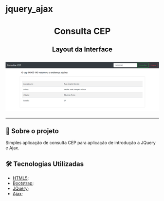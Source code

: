 # jquery_ajax


<h1 align="center">

**Consulta CEP**

</h1>

<h2 align="center" style="color:black"> Layout da Interface
<h2>

<h2 align="center">
<img alt="layout" src= "https://github.com/angelresende/jquery_ajax/blob/main/layout.PNG" width="600px">
</h2><hr>
 

## 🚀 Sobre o projeto

<p>Simples aplicação de consulta CEP para aplicação de introdução a JQuery e Ajax.</p>


## 🛠️ Tecnologias Utilizadas

- [HTML5](https://www.techtudo.com.br/noticias/2011/12/o-que-e-html5.ghtml);
- [Bootstrap](https://getbootstrap.com/docs/4.0/getting-started/introduction/);
- [JQuery](https://jquery.com/);
- [Ajax](https://developer.mozilla.org/pt-BR/docs/Web/Guide/AJAX);

